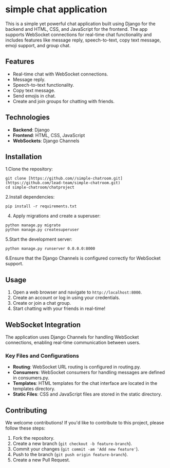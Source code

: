 # simple chat application 
This is a simple yet powerful chat application built using Django for the backend and HTML, CSS, and JavaScript for the frontend. The app supports WebSocket connections for real-time chat functionality and includes features like message reply, speech-to-text, copy text message, emoji support, and group chat.

## Features
* Real-time chat with WebSocket connections.
* Message reply.
* Speech-to-text functionality.
* Copy text message.
* Send emojis in chat.
* Create and join groups for chatting with friends.

## Technologies
* **Backend**: Django
* **Frontend**: HTML, CSS, JavaScript
* **WebSockets**: Django Channels

## Installation
1.Clone the repository:
```
git clone [https://github.com//simple-chatroom.git](https://github.com/lead-team/simple-chatroom.git)
cd simple-chatroom/chatproject
```
2.Install dependencies:
```
pip install -r requirements.txt
```
4. Apply migrations and create a superuser:
```
python manage.py migrate
python manage.py createsuperuser
```
5.Start the development server:
```
python manage.py runserver 0.0.0.0:8000
```
6.Ensure that the Django Channels is configured correctly for WebSocket support.

## Usage
1. Open a web browser and navigate to `http://localhost:8000`.
2. Create an account or log in using your credentials.
3. Create or join a chat group.
4. Start chatting with your friends in real-time!

## WebSocket Integration
The application uses Django Channels for handling WebSocket connections, enabling real-time communication between users.

### Key Files and Configurations

* **Routing**: WebSocket URL routing is configured in routing.py.
* **Consumers**: WebSocket consumers for handling messages are defined in consumers.py.
* **Templates**: HTML templates for the chat interface are located in the templates directory.
* **Static Files**: CSS and JavaScript files are stored in the static directory.

## Contributing
We welcome contributions! If you'd like to contribute to this project, please follow these steps:

1. Fork the repository.
2. Create a new branch (`git checkout -b feature-branch`).
3. Commit your changes (`git commit -am 'Add new feature'`).
4. Push to the branch (`git push origin feature-branch`).
5. Create a new Pull Request.

